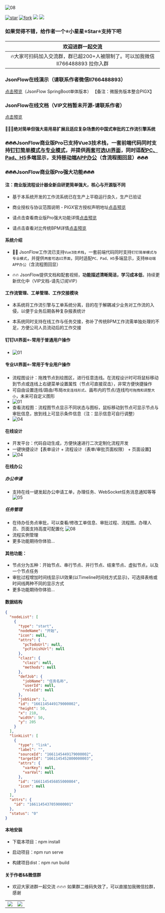 ![08](public/favicon.ico)

[![star](https://gitee.com/jackrolling/json-flow-ui/badge/star.svg?theme=dark)](https://gitee.com/jackrolling/json-flow-ui/stargazers) [![fork](https://gitee.com/jackrolling/json-flow-ui/badge/fork.svg?theme=dark)](https://gitee.com/jackrolling/json-flow-ui/members) <img src="https://img.shields.io/badge/release-v1.0.0-brightgreen.svg"> <img src="https://shields.io/badge/license-APACHE2.0-blue">

### 如果觉得不错，给作者一个⭐️小星星⭐️Star⭐️支持下️吧

|                     欢迎进群一起交流                      |
|:-------------------------------------------------:|
| 🔥大家可扫码加入交流群，群已超200+人被限制了。可以加我微信 ll766488893 拉你入群 |

### JsonFlow在线演示（请联系作者微信ll766488893）
[点击预览](http://47.109.57.40/)（JsonFlow SpringBoot单体版本） 【备注：微服务版本整合PIGX】

### JsonFlow在线文档（VIP文档暂未开源-请联系作者）
[点击预览](http://1.15.77.119:9000/)


#### 🎉🎉🎉绝对简单但强大易用易扩展且适应复杂场景的中国式审批的工作流引擎系统

### 🔥🔥🔥JsonFlow商业版Pro已支持Vue3技术栈，一套前端代码同时支持[钉钉简单模式与专业模式]()，并提供[两套可选UI界面]()，同时适配[PC、Pad、H5]()多端显示，支持[移动端APP办公]()（含流程图回显）🔥🔥🔥

### 🔥🔥🔥JsonFlow商业版Pro强大功能🔥🔥🔥
#### 注：商业版流程设计器全新自研更简单强大，核心与开源版不同

- 基于本系统开发的工作流系统已在生产上平稳运行良久，生产已验证

- 商业授权与协议范围说明 - PIGX官方授权声明地址[点击预览](https://pig4cloud.com/data/doc/info/auth-intro.html)
- 请点击查看商业版Pro强大功能详情[点击预览](http://1.15.77.119:9000/home/function/)
- 请点击查看对比传统BPM详情[点击预览](http://1.15.77.119:9000/home/compare/)

#### 系统介绍

- 🎉🎉 JsonFlow工作流已支持`Vue3技术栈`，一套前端代码同时支持`钉钉简单模式与专业模式`，并提供`两套可选UI界面`，同时适配`PC、Pad、H5`多端显示，支持`移动端APP办公`（含流程图回显）

- 🔥🔥 JsonFlow提供文档和配套视频，**功能描述清晰简洁，学习成本低**，持续更新优化中（VIP文档-请先订阅VIP）
#### 工作流管理、工单管理、工作交接模块

- 本系统将工作流引擎与工单系统分离，目的在于解耦减少业务对工作流的入侵，以便于业务后期各种复杂报表统计

- 本系统同时支持在线工作与任务交接，弥补了传统BPM工作流需单独处理的不足，方便公司人员流动后的工作交接

#### 钉钉UI界面⭐️-常用于普通用户操作
- ![01](public/usages/img_1.png)

#### 专业UI界面⭐-常用于专业用户操作️
- 流程图设计：拖拽节点到绘图区，进行任意连线。在流程设计时可将鼠标移动到节点或连线上右键菜单设置属性（节点可直接双击），非常方便快捷操作
- 可自由设置连线/路由/布局`改变连线形式`、画布内的节点/连线均`可拖拽和调整大小`，未来可自定义图形
- ![01](public/usages/img.png)
- 查看流程图：流程图节点显示不同状态与图标，鼠标移动到节点可显示节点与审批信息，放到线上可显示条件信息（注：显示信息可自行调整）
- ![04](public/usages/04.png)

#### 在线设计
- 开发平台：代码自动生成，方便快速进行二次定制化流程开发
- 一键快捷设计【表单设计 + 流程设计（表单/审批页面权限） + 页面设置】
- ![04](public/flow/img_1.png)

#### 在线办公
##### 办公申请
- 支持在线一键发起办公申请工单，办理任务、WebSocket任务消息通知等等
  ![05](public/usages/05.png)
##### 任务管理
- 在待办任务点审批，可以查看/修改工单信息、审批过程、流程图。办理人员、页面支持高度可配置化
  ![08](public/flow/08.png)
- 流程实例管理
- 更多功能期待你体验...

#### 其他功能：
- 节点分为五种：开始节点、串行节点、并行节点、结束节点、虚拟节点，以及一个节点任务
- 审批过程增加时间线显示UI效果(以Timeline时间线方式显示)，可选择表格或时间线两种不同的显示方式
- 更多功能期待你体验...

#### 数据结构
```json
{
  "nodeList": [
    {
      "type": "start",
      "nodeName": "开始",
      "icon": null,
      "attrs": {
        "pcTodoUrl": null,
        "pcFinishUrl": null
      },
      "clazz": {
        "clazz": null,
        "methods": null
      },
      "defJob": {
        "jobName": "任务名称",
        "userId": null,
        "roleId": null
      },
      "jobSize": 1,
      "id": "1661145449179000002",
      "height": 50,
      "x": 210,
      "width": 50,
      "y": 205
    }
  ],
  "linkList": [
    {
      "type": "link",
      "label": "",
      "sourceId": "1661145449179000002",
      "targetId": "1661145452800000003",
      "attrs": {
        "varKey": null,
        "varVal": null
      },
      "id": "1661145456855000004",
      "icon": null
    }
  ],
  "attrs": {
    "id": "1661145437059000001"
  },
  "status": "0"
}
```

#### 本地安装

* 下载本项目：npm install

* 启动项目：npm run serve

* 构建项目dist：npm run build

#### 关于作者&&微信群
- 欢迎大家进群一起交流 🔥🔥🔥 如果群二维码失效了，可以直接加我微信拉群，感谢

<table>
  <tr>
    <td><img src="public/about/me.png"></td>
    <td><img src="public/about/group.png"></td>
  </tr>
</table>
